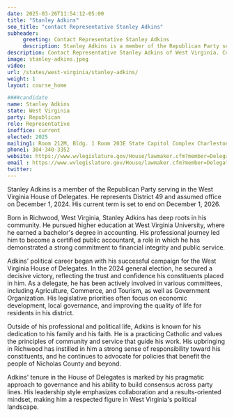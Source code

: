 ```yaml
---
date: 2025-03-26T11:54:12-05:00
title: "Stanley Adkins"
seo_title: "contact Representative Stanley Adkins"
subheader:
     greeting: Contact Representative Stanley Adkins
     description: Stanley Adkins is a member of the Republican Party serving in the West Virginia House of Delegates. He represents District 49 and assumed office on December 1, 2024. His current term is set to end on December 1, 2026.
description: Contact Representative Stanley Adkins of West Virginia. Contact information for Stanley Adkins includes email address, phone number, and mailing address.
image: stanley-adkins.jpeg
video:
url: /states/west-virginia/stanley-adkins/
weight: 1
layout: course_home

####candidate
name: Stanley Adkins
state: West Virginia
party: Republican
role: Representative
inoffice: current
elected: 2025
mailing1: Room 212M, Bldg. 1 Room 203E State Capitol Complex Charleston, WV 25305
phone1: 304-340-3352
website: https://www.wvlegislature.gov/House/lawmaker.cfm?member=Delegate%20Adkins/
email : https://www.wvlegislature.gov/House/lawmaker.cfm?member=Delegate%20Adkins/
twitter: 
---
```

Stanley Adkins is a member of the Republican Party serving in the West Virginia House of Delegates. He represents District 49 and assumed office on December 1, 2024. His current term is set to end on December 1, 2026.

Born in Richwood, West Virginia, Stanley Adkins has deep roots in his community. He pursued higher education at West Virginia University, where he earned a bachelor's degree in accounting. His professional journey led him to become a certified public accountant, a role in which he has demonstrated a strong commitment to financial integrity and public service.

Adkins' political career began with his successful campaign for the West Virginia House of Delegates. In the 2024 general election, he secured a decisive victory, reflecting the trust and confidence his constituents placed in him. As a delegate, he has been actively involved in various committees, including Agriculture, Commerce, and Tourism, as well as Government Organization. His legislative priorities often focus on economic development, local governance, and improving the quality of life for residents in his district.

Outside of his professional and political life, Adkins is known for his dedication to his family and his faith. He is a practicing Catholic and values the principles of community and service that guide his work. His upbringing in Richwood has instilled in him a strong sense of responsibility toward his constituents, and he continues to advocate for policies that benefit the people of Nicholas County and beyond.

Adkins' tenure in the House of Delegates is marked by his pragmatic approach to governance and his ability to build consensus across party lines. His leadership style emphasizes collaboration and a results-oriented mindset, making him a respected figure in West Virginia's political landscape.
